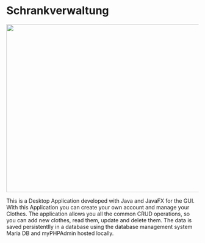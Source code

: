 # Schrankverwaltung

<img src="https://github.com/agul1no/Schrankverwaltung/blob/schrankverwaltung_1.0/SchrankverwaltungMockup.png" width="800" height="440" />

This is a Desktop Application developed with Java and JavaFX for the GUI. With this Application you can create your own account and manage your Clothes. The application allows you all the common CRUD operations, so you can add new clothes, read them, update and delete them. The data is saved persistentlly in a database using the database management system Maria DB and myPHPAdmin hosted locally.
